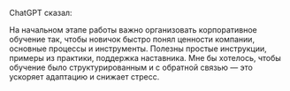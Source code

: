 ChatGPT сказал:

На начальном этапе работы важно организовать корпоративное обучение так, чтобы новичок быстро понял ценности компании, основные процессы и инструменты. Полезны простые инструкции, примеры из практики, поддержка наставника. Мне бы хотелось, чтобы обучение было структурированным и с обратной связью — это ускоряет адаптацию и снижает стресс.
